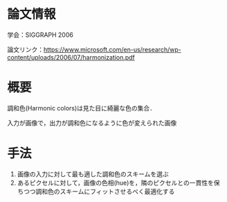 
# 論文情報
学会：SIGGRAPH 2006

論文リンク：https://www.microsoft.com/en-us/research/wp-content/uploads/2006/07/harmonization.pdf


# 概要

調和色(Harmonic colors)は見た目に綺麗な色の集合．

入力が画像で，出力が調和色になるように色が変えられた画像

# 手法

1. 画像の入力に対して最も適した調和色のスキームを選ぶ
2. あるピクセルに対して，画像の色相(hue)を，隣のピクセルとの一貫性を保ちつつ調和色のスキームにフィットさせるべく最適化する








